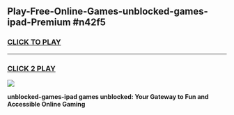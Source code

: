 
## Play-Free-Online-Games-unblocked-games-ipad-Premium #n42f5
<h3>
<a href="https://premium.freeplayer.one?title=unblocked-games-ipad&ref=8M">CLICK TO PLAY</a></h3>
<hr>

<h3>
<a href="https://premium.freeplayer.one?title=unblocked-games-ipad&ref=8M">CLICK 2 PLAY</a>
  
</h3>

<a href="https://premium.freeplayer.one?title=unblocked-games-ipad&ref=8M"><img src="https://clearcache.store/games.png"></a>


**unblocked-games-ipad games unblocked: Your Gateway to Fun and Accessible Online Gaming**
